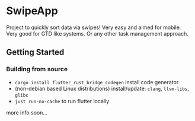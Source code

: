 # SwipeApp

Project to quickly sort data via swipes!
Very easy and aimed for mobile. Very good for GTD like systems. Or any other
task management approach.

## Getting Started

### Building from source

- `cargo install flutter_rust_bridge_codegen` install code generator
- (non-debian based Linux distributions) install/update: `clang`, `llvm-libs`,
  `glibc`
- `just run-no-cache` to run flutter locally

more info soon...
